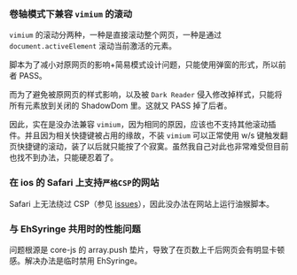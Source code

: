 ### 卷轴模式下兼容 `vimium` 的滚动

`vimium` 的滚动分两种，一种是直接滚动整个网页，一种是通过 `document.activeElement` 滚动当前激活的元素。

脚本为了减小对原网页的影响+简易模式设计问题，只能使用弹窗的形式，所以前者 PASS。

而为了避免被原网页的样式影响，以及被 `Dark Reader` 侵入修改掉样式，只能将所有元素放到关闭的 ShadowDom 里。这就又 PASS 掉了后者。

因此，实在是没办法兼容 `vimium`，因为相同的原因，应该也不支持其他滚动插件。并且因为相关快捷键被占用的缘故，不装 `vimium` 可以正常使用 w/s 键触发翻页快捷键的滚动，装了以后就只能按了个寂寞。虽然我自己对此也非常难受但目前也找不到办法，只能硬忍着了。

### 在 ios 的 Safari 上支持`严格CSP`的网站

Safari 上无法绕过 CSP（参见 [issues](https://github.com/quoid/userscripts/issues/294)），因此没办法在网站上运行油猴脚本。

### 与 EhSyringe 共用时的性能问题

问题根源是 core-js 的 array.push 垫片，导致了在页数上千后网页会有明显卡顿感。解决办法是临时禁用 EhSyringe。
